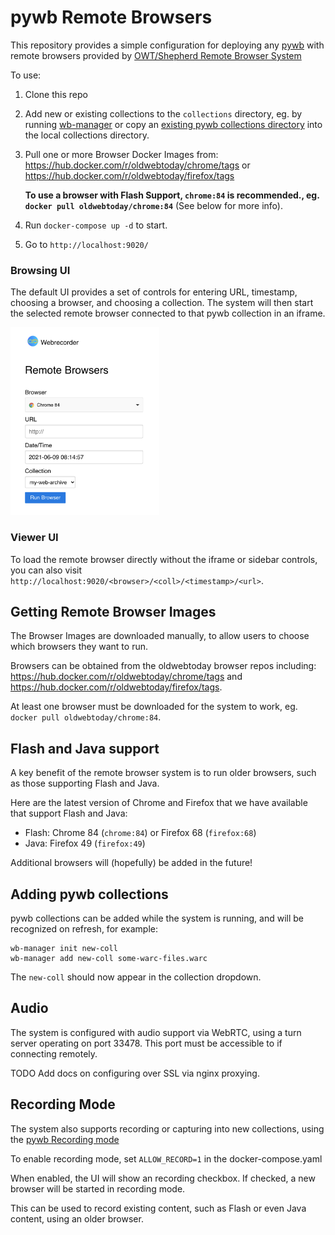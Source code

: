 # pywb Remote Browsers

This repository provides a simple configuration for deploying any [pywb](https://github.com/webrecorder/pywb)
with remote browsers provided by [OWT/Shepherd Remote Browser System](https://github.com/oldweb-today/shepherd)

To use:

1) Clone this repo

2) Add new or existing collections to the `collections` directory, eg. by running [wb-manager](https://pywb.readthedocs.io/en/latest/manual/apps.html#wb-manager)
 or copy an [existing pywb collections directory](https://pywb.readthedocs.io/en/latest/manual/configuring.html#directory-structure) into the local collections directory.

3) Pull one or more Browser Docker Images from: https://hub.docker.com/r/oldwebtoday/chrome/tags or https://hub.docker.com/r/oldwebtoday/firefox/tags

   **To use a browser with Flash Support, `chrome:84` is recommended., eg. `docker pull oldwebtoday/chrome:84`** 
   (See below for more info).

4) Run `docker-compose up -d` to start.

4) Go to `http://localhost:9020/`

### Browsing UI

The default UI provides a set of controls for entering URL, timestamp, choosing a browser, and choosing a collection. The system will then start the selected remote browser connected to that pywb collection in an iframe.

<img height="300px" src="assets/screenshot1.png"></img>


### Viewer UI

To load the remote browser directly without the iframe or sidebar controls, you can also visit `http://localhost:9020/<browser>/<coll>/<timestamp>/<url>`.


## Getting Remote Browser Images

The Browser Images are downloaded manually, to allow users to choose which browsers they want to run.

Browsers can be obtained from the oldwebtoday browser repos including: https://hub.docker.com/r/oldwebtoday/chrome/tags and https://hub.docker.com/r/oldwebtoday/firefox/tags.

At least one browser must be downloaded for the system to work, eg. `docker pull oldwebtoday/chrome:84`.

## Flash and Java support

A key benefit of the remote browser system is to run older browsers, such as those supporting Flash and Java.

Here are the latest version of Chrome and Firefox that we have available that support Flash and Java:

- Flash: Chrome 84 (`chrome:84`) or Firefox 68 (`firefox:68`)
- Java: Firefox 49 (`firefox:49`)

Additional browsers will (hopefully) be added in the future!

## Adding pywb collections

pywb collections can be added while the system is running, and will be recognized on refresh, for example:

```
wb-manager init new-coll
wb-manager add new-coll some-warc-files.warc
```

The `new-coll` should now appear in the collection dropdown.


## Audio

The system is configured with audio support via WebRTC, using a turn server operating on port 33478.
This port must be accessible to if connecting remotely.

TODO Add docs on configuring over SSL via nginx proxying.

## Recording Mode

The system also supports recording or capturing into new collections, using the [pywb Recording mode](https://pywb.readthedocs.io/en/latest/manual/configuring.html#recording-mode)

To enable recording mode, set `ALLOW_RECORD=1` in the docker-compose.yaml

When enabled, the UI will show an recording checkbox. If checked, a new browser will be started in recording mode.

This can be used to record existing content, such as Flash or even Java content, using an older browser.



